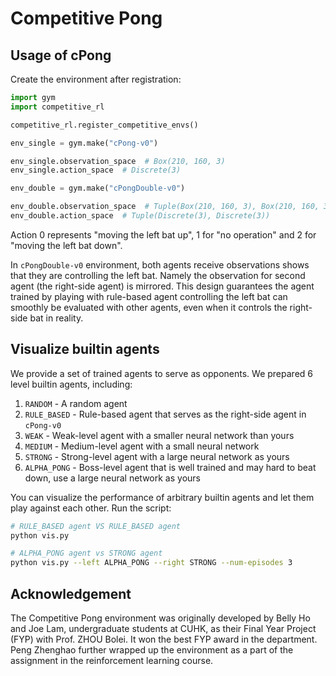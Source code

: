 # Competitive Pong

## Usage of cPong

Create the environment after registration:

```python
import gym
import competitive_rl

competitive_rl.register_competitive_envs()

env_single = gym.make("cPong-v0")

env_single.observation_space  # Box(210, 160, 3)
env_single.action_space  # Discrete(3)

env_double = gym.make("cPongDouble-v0")

env_double.observation_space  # Tuple(Box(210, 160, 3), Box(210, 160, 3))
env_double.action_space  # Tuple(Discrete(3), Discrete(3))
```

Action 0 represents "moving the left bat up", 1 for "no operation" and 2 for "moving the left bat down".

In `cPongDouble-v0` environment, both agents receive observations shows that they are controlling the left bat. Namely the observation for second agent (the right-side agent) is mirrored. This design guarantees the agent trained by playing with rule-based agent controlling the left bat can smoothly be evaluated with other agents, even when it controls the right-side bat in reality.

## Visualize builtin agents

We provide a set of trained agents to serve as opponents. We prepared 6 level builtin agents, including:

1. `RANDOM` - A random agent
2. `RULE_BASED` - Rule-based agent that serves as the right-side agent in `cPong-v0`
3. `WEAK` - Weak-level agent with a smaller neural network than yours
4. `MEDIUM` - Medium-level agent with a small neural network
5. `STRONG` - Strong-level agent with a large neural network as yours
6. `ALPHA_PONG` - Boss-level agent that is well trained and may hard to beat down, use a large neural network as yours

You can visualize the performance of arbitrary builtin agents and let them play against each other. Run the script:

```bash
# RULE_BASED agent VS RULE_BASED agent
python vis.py

# ALPHA_PONG agent vs STRONG agent
python vis.py --left ALPHA_PONG --right STRONG --num-episodes 3
```
## Acknowledgement

The Competitive Pong environment was originally developed by Belly Ho and Joe Lam, undergraduate students at CUHK, as their Final Year Project (FYP) with Prof. ZHOU Bolei. It won the best FYP award in the department. Peng Zhenghao further wrapped up the environment as a part of the assignment in the reinforcement learning course. 


